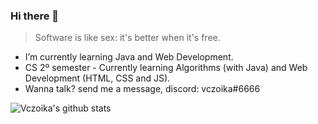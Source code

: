 ### Hi there 👋  

> Software is like sex: it's better when it's free.

- I’m currently learning Java and Web Development.  
- CS 2º semester - Currently learning Algorithms (with Java) and Web Development (HTML, CSS and JS).  
- Wanna talk? send me a message, discord: vczoika#6666  

![Vczoika's github stats](https://github-readme-stats.vercel.app/api?username=vczoika&show_icons=true&theme=buefy)

